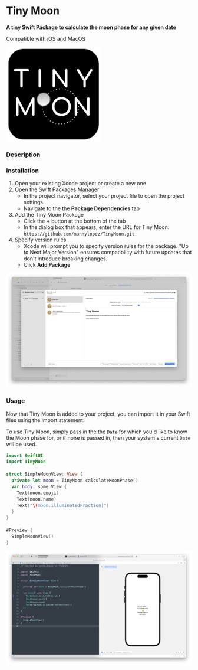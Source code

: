 # Tiny Moon

__A tiny Swift Package to calculate the moon phase for any given date__

Compatible with iOS and MacOS

![Tiny Moon icon](images/TinyMoonIcon_256x256.png)

### Description

### Installation
1. Open your existing Xcode project or create a new one
2. Open the Swift Packages Manager
	- In the project navigator, select your project file to open the project settings.
	- Navigate to the the **Package Dependencies** tab
3. Add the Tiny Moon Package
	- Click the **+** button at the bottom of the tab
	- In the dialog box that appears, enter the URL for Tiny Moon: `https://github.com/mannylopez/TinyMoon.git`
4. Specify version rules
	- Xcode will prompt you to specify version rules for the package. "Up to Next Major Version" ensures compatibility with future updates that don't introduce breaking changes.
	- Click **Add Package**

![Xcode package dialog box](images/XcodePackageDialogBox.png)

### Usage
Now that Tiny Moon is added to your project, you can import it in your Swift files using the import statement:

To use Tiny Moon, simply pass in the the `Date` for which you'd like to know the Moon phase for, or if none is passed in, then your system's current `Date` will be used.

```swift
import SwiftUI
import TinyMoon

struct SimpleMoonView: View {
  private let moon = TinyMoon.calculateMoonPhase()
  var body: some View {
    Text(moon.emoji)
    Text(moon.name)
    Text("\(moon.illuminatedFraction)")
  }
}

#Preview {
  SimpleMoonView()
}
```

![Simple Moon View](images/SimpleMoon.png)


